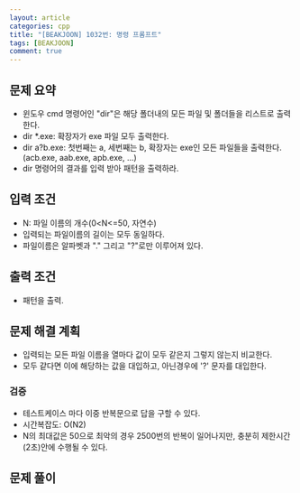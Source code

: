 ```yaml
---
layout: article
categories: cpp
title: "[BEAKJOON] 1032번: 명령 프롬프트"
tags: [BEAKJOON]
comment: true
---
```


## 문제 요약
- 윈도우 cmd 명령어인 "dir"은 해당 폴더내의 모든 파일 및 폴더들을 리스트로 출력한다.
- dir *.exe: 확장자가 exe 파일 모두 출력한다.
- dir a?b.exe: 첫번째는 a, 세번째는 b, 확장자는 exe인 모든 파일들을 출력한다.(acb.exe, aab.exe, apb.exe, ...)
- dir 명령어의 결과를 입력 받아 패턴을 출력하라.

## 입력 조건
- N: 파일 이름의 개수(0<N<=50, 자연수)
- 입력되는 파일이름의 길이는 모두 동일하다.
- 파일이름은 알파벳과 "." 그리고 "?"로만 이루어져 있다.

## 출력 조건
- 패턴을 출력.

## 문제 해결 계획
- 입력되는 모든 파일 이름을 열마다 값이 모두 같은지 그렇지 않는지 비교한다.
- 모두 같다면 이에 해당하는 값을 대입하고, 아닌경우에 '?' 문자를 대입한다.

### 검증
- 테스트케이스 마다 이중 반복문으로 답을 구할 수 있다.
- 시간복잡도: O(N2)
- N의 최대값은 50으로 최악의 경우 2500번의 반복이 일어나지만, 충분히 제한시간(2초)안에 수행될 수 있다.

## 문제 풀이
<script src="https://gist.github.com/junne47/31c175373f4b2e6b54e055179a019fab.js"></script>
